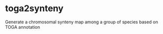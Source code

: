 # toga2synteny
Generate a chromosomal synteny map among a group of species based on TOGA annotation
